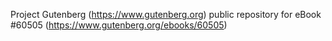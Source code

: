 Project Gutenberg (https://www.gutenberg.org) public repository for eBook #60505 (https://www.gutenberg.org/ebooks/60505)
